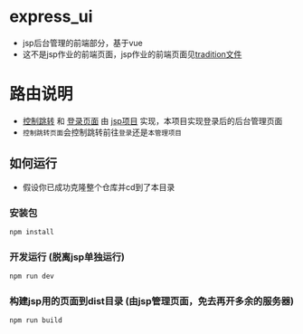 # express_ui
- jsp后台管理的前端部分，基于vue  
- 这不是jsp作业的前端页面，jsp作业的前端页面见[tradition文件](../traditional/README.md)

# 路由说明
- [控制跳转](https://github.com/xmexg/express/blob/main/%E6%89%A9%E5%B1%95web%E7%AE%A1%E7%90%86/wkexpress_web/src/main/webapp/index.jsp) 和 [登录页面](https://github.com/xmexg/express/blob/main/%E6%89%A9%E5%B1%95web%E7%AE%A1%E7%90%86/wkexpress_web/src/main/webapp/login.html) 由 [jsp项目](https://github.com/xmexg/express/tree/main/%E6%89%A9%E5%B1%95web%E7%AE%A1%E7%90%86/wkexpress_web) 实现，本项目实现登录后的后台管理页面  
- `控制跳转页面`会控制跳转前往`登录`还是`本管理项目`

## 如何运行
- 假设你已成功克隆整个仓库并cd到了本目录

### 安装包
```sh
npm install
```

### 开发运行 (脱离jsp单独运行)

```sh
npm run dev
```

### 构建jsp用的页面到dist目录 (由jsp管理页面，免去再开多余的服务器)
```sh
npm run build
```
